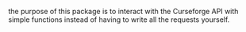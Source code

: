 the purpose of this package is to interact with the Curseforge API with simple functions instead of having to write all the requests yourself.